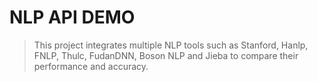 # NLP API DEMO

> This project integrates multiple NLP tools such as Stanford, Hanlp, FNLP, Thulc, FudanDNN, Boson NLP and Jieba to compare their performance and accuracy.